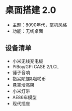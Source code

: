 # 桌面搭建 2.0

* 主题：8090年代，掌机风格
* 功能：无线桌面

## 设备清单

* 小米无线充电板
* PiBoy/GPi CASE 2/LCL
* 锤子音响
* 指尖陀螺&啪啪币
* 悬空增高架
* 小米灯带
* AE86车模型
* 现代插座
